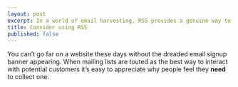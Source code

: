 ```yaml
---
layout: post
excerpt: In a world of email harvesting, RSS provides a genuine way to share
title: Consider using RSS
published: false
---
```


You can’t go far on a website these days without the dreaded email signup banner appearing. When mailing lists are touted as the best way to interact with potential customers it’s easy to appreciate why people feel they **need** to collect one.